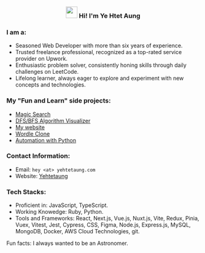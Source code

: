 <h3 align="center"><img src = "https://raw.githubusercontent.com/MartinHeinz/MartinHeinz/master/wave.gif" width = 30px> Hi! I'm Ye Htet Aung</h3>

### I am a:
- Seasoned Web Developer with more than six years of experience.
- Trusted freelance professional, recognized as a top-rated service provider on Upwork.
- Enthusiastic problem solver, consistently honing skills through daily challenges on LeetCode.
- Lifelong learner, always eager to explore and experiment with new concepts and technologies.

### My "Fun and Learn" side projects:
- [Magic Search](https://github.com/tonyye99/next-semantic-search)
- [DFS/BFS Algorithm Visualizer](https://github.com/tonyye99/path-finding-alogirthms-visualizer)
- [My website](https://github.com/tonyye99/personal-website)
- [Wordle Clone](https://github.com/tonyye99/next-wordle-clone)
- [Automation with Python](https://github.com/tonyye99/python-file-organizer)

### Contact Information:
- Email: `hey <at> yehtetaung.com`
- Website: [Yehtetaung](https://yehtetaung.com) 

### Tech Stacks:
- Proficient in: JavaScript, TypeScript.
- Working Knowedge: Ruby, Python.
- Tools and Frameworks: React, Next.js, Vue.js, Nuxt.js, Vite, Redux, Pinia, Vuex, Vitest, Jest, Cypress, CSS, Figma, Node.js, Express.js, MySQL, MongoDB, Docker, AWS Cloud Technologies, git.

Fun facts: I always wanted to be an Astronomer.
